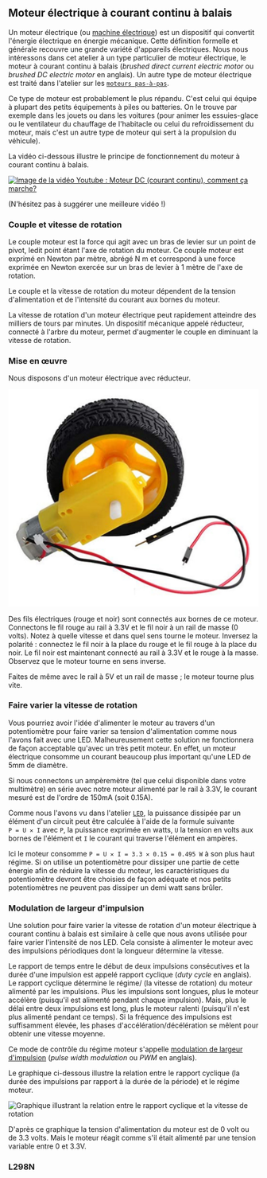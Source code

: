 ## Moteur électrique à courant continu à balais

Un moteur électrique (ou [machine électrique](https://fr.wikipedia.org/wiki/Machine_%C3%A9lectrique)) est un 
dispositif qui convertit l'énergie électrique en énergie mécanique.
Cette définition formelle et générale recouvre une grande variété d'appareils électriques.
Nous nous intéressons dans cet atelier à un type particulier de moteur électrique, 
le moteur à courant continu à balais (_brushed direct current electric motor_ ou _brushed DC electric motor_
en anglais).
Un autre type de moteur électrique est traité dans l'atelier sur les [`moteurs pas-à-pas`](../Ateliers/7_Moteur_pas-à-pas).

Ce type de moteur est probablement le plus répandu.
C'est celui qui équipe à plupart des petits équipements à piles ou batteries.
On le trouve par exemple dans les jouets ou dans les voitures (pour animer les essuies-glace ou le ventilateur 
du chauffage de l'habitacle ou celui du refroidissement du moteur, mais c'est un autre type de moteur qui sert à la
propulsion du véhicule).

La vidéo ci-dessous illustre le principe de fonctionnement du moteur à courant continu à balais.

[![Image de la vidéo Youtube : Moteur DC (courant continu), comment ça marche?](http://img.youtube.com/vi/A3b3Km5KVXs/0.jpg)](http://www.youtube.com/watch?v=A3b3Km5KVXs "Moteur DC (courant continu), comment ça marche?")

(N'hésitez pas à suggérer une meilleure vidéo !)

### Couple et vitesse de rotation

Le couple moteur est la force qui agit avec un bras de levier sur un point de pivot, ledit point
étant l'axe de rotation du moteur.
Ce couple moteur est exprimé en Newton par mètre, abrégé N m et correspond à une force exprimée en Newton
exercée sur un bras de levier à 1 mètre de l'axe de rotation.

Le couple et la vitesse de rotation du moteur dépendent de la tension d'alimentation et de l'intensité
du courant aux bornes du moteur.

La vitesse de rotation d'un moteur électrique peut rapidement atteindre des milliers de tours par minutes.
Un dispositif mécanique appelé réducteur, connecté à l'arbre du moteur, permet d'augmenter le couple
en diminuant la vitesse de rotation.

### Mise en œuvre

Nous disposons d'un moteur électrique avec réducteur.

![un moteur électrique à courant continu à balais équipé d'un réducteur](assets/moteur_3-6V_réducteur.jpg)

Des fils électriques (rouge et noir) sont connectés aux bornes de ce moteur.
Connectons le fil rouge au rail à 3.3V et le fil noir à un rail de masse (0 volts).
Notez à quelle vitesse et dans quel sens tourne le moteur.
Inversez la polarité : connectez le fil noir à la place du rouge et le fil rouge à la place du noir.
Le fil noir est maintenant connecté au rail à 3.3V et le rouge à la masse.
Observez que le moteur tourne en sens inverse.

Faites de même avec le rail à 5V et un rail de masse ; le moteur tourne plus vite.

### Faire varier la vitesse de rotation

Vous pourriez avoir l'idée d'alimenter le moteur au travers d'un potentiomètre pour faire varier sa tension 
d'alimentation comme nous l'avons fait avec une LED.
Malheureusement cette solution ne fonctionnera de façon acceptable qu'avec un très petit moteur.
En effet, un moteur électrique consomme un courant beaucoup plus important qu'une LED de 5mm de diamètre.

Si nous connectons un ampèremètre (tel que celui disponible dans votre multimètre) en série avec notre
moteur alimenté par le rail à 3.3V, le courant mesuré est de l'ordre de 150mA (soit 0.15A).

Comme nous l'avons vu dans l'atelier [`LED`](../Ateliers/2_LED), la puissance dissipée par un
élément d'un circuit peut être calculée à l'aide de la formule suivante `P = U ✕ I`
avec `P`, la puissance exprimée en watts, `U` la tension en volts aux bornes de l'élément et
`I` le courant qui traverse l'élément en ampères.

Ici le moteur consomme `P = U ✕ I = 3.3 ✕ 0.15 = 0.495 W`
à son plus haut régime.
Si on utilise un potentiomètre pour dissiper une partie de cette énergie afin de réduire la vitesse
du moteur, les caractéristiques du potentiomètre devront être choisies de façon adéquate
et nos petits potentiomètres ne peuvent pas dissiper un demi watt sans brûler.

### Modulation de largeur d'impulsion

Une solution pour faire varier la vitesse de rotation d'un moteur électrique à courant continu à balais
est similaire à celle que nous avons utilisée pour faire varier l'intensité de nos LED.
Cela consiste à alimenter le moteur avec des impulsions périodiques dont la longueur détermine la vitesse.

Le rapport de temps entre le début de deux impulsions consécutives et la durée d'une impulsion est appelé
rapport cyclique (_duty cycle_ en anglais).
Le rapport cyclique détermine le régime/ (la vitesse de rotation) du moteur alimenté par les impulsions.
Plus les impulsions sont longues, plus le moteur accélère (puisqu'il est alimenté pendant chaque impulsion).
Mais, plus le délai entre deux impulsions est long, plus le moteur ralenti (puisqu'il n'est plus alimenté
pendant ce temps).
Si la fréquence des impulsions est suffisamment élevée, les phases d'accélération/décélération se mêlent
pour obtenir une vitesse moyenne.

Ce mode de contrôle du régime moteur s'appelle
[modulation de largeur d'impulsion](https://fr.wikipedia.org/wiki/Modulation_de_largeur_d%27impulsion)
(_pulse width modulation_ ou _PWM_ en anglais).

Le graphique ci-dessous illustre la relation entre le rapport cyclique (la durée des impulsions par rapport
à la durée de la période) et le régime moteur.

![Graphique illustrant la relation entre le rapport cyclique et la vitesse de rotation](assets/PWM.svg)

D'après ce graphique la tension d'alimentation du moteur est de 0 volt ou de 3.3 volts.
Mais le moteur réagit comme s'il était alimenté par une tension variable entre 0 et 3.3V.

### L298N



